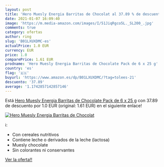 ```yaml
---
layout: post
title: 'Hero Muesly Energia Barritas de Chocolat al 37.89 % de descuento'
date: 2021-01-07 16:09:40
image: 'https://m.media-amazon.com/images/I/51JiqRgco5L._SL200_.jpg'
comments: true
category: ofertas
author: ring
slug: 'B01LXUXDMC-es'
actualPrice: 1.0 EUR
currency: EUR
price: 1.0
comparePrice: 1.61 EUR
prodname: 'Hero Muesly Energia Barritas de Chocolate Pack de 6 x 25 g'
country: 'es'
flag: '🇪🇸'
buyurl: 'https://www.amazon.es/dp/B01LXUXDMC/?tag=tolees-21'
descuento: '37.89'
average: '1.1742857142857146'
---
```


Está [Hero Muesly Energia Barritas de Chocolate Pack de 6 x 25 g](https://www.amazon.es/dp/B01LXUXDMC/?tag=tolees-21) con 37.89 de descuento por 1.0 EUR (original: 1.61 EUR) en el siguiente enlace!

[![Hero Muesly Energia Barritas de Chocolat](https://m.media-amazon.com/images/I/51JiqRgco5L._SL200_.jpg)](https://www.amazon.es/dp/B01LXUXDMC/?tag=tolees-21)

ℹ️:

- Con cereales nutritivos
- Contiene leche o derivados de la leche (lactosa)
- Muesly chocolate
- Sin colorantes ni conservantes

[Ver la oferta!!](https://www.amazon.es/dp/B01LXUXDMC/?tag=tolees-21)
